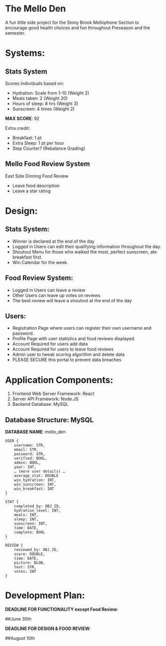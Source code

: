 

The Mello Den
==================
A fun little side project for the Stony Brook Mellophone Section to encourage 
good health choices and fun throughout Preseason and the semester.


# Systems:

## Stats System	

Scores individuals based on:
- Hydration: Scale from 1-10 (Weight 2)
- Meals taken: 2 (Weight 20)
- Hours of sleep: 8 hrs (Weight 3)
- Sunscreen:  4 times (Weight 2)

**MAX SCORE**: 92


Extra credit:
- Breakfast: 1 pt
- Extra Sleep: 1 pt per hour
- Step Counter? (Rebalance Grading)



## Mello Food Review System
East Side Dinning Food Review
- Leave food description
- Leave a star rating


# Design:
## Stats System:
* Winner is declared at the end of the day
* Logged in Users can edit their qualifying information throughout the day.
* Shoutout Menu for those who walked the most, perfect sunscreen, ate breakfast first.
* Win Calendar for the week.

## Food Review System:
* Logged in Users can leave a review
* Other Users can leave up votes on reviews
* The best review will leave a shoutout at the end of the day

## Users: 
* Registration Page where users can register their own username and password.
* Profile Page with user statistics and food reviews displayed.
* Account Required for users add data
* Account Required for users to leave food reviews
* Admin user to tweak scoring algorithm and delete data
* PLEASE SECURE this portal to prevent data breaches




Application Components:
========================
1. Frontend Web Server Framework: React
2. Server API Framework: Node.JS
3. Backend Database: MySQL


## Database Structure: MySQL

**DATABASE NAME**: mello_den

```
USER {
    username: STR,
    email: STR,
    password: STR,
    verified: BOOL,
    admin: BOOL,
    year: INT,
    … (more user details) …
    average_stat: DOUBLE
    win_hydration: INT,
    win_sunscreen: INT,
    win_breakfast: INT
}
```

```
STAT {
    completed_by: OBJ_ID,
    hydration_level: INT,
    meals: INT,
    sleep: INT,
    sunscreen: INT,
    time: DATE,
    complete: BOOL
}	
```

```
REVIEW {
    reviewed_by: OBJ_ID,
    score: DOUBLE,
    time: DATE,
    picture: BLOB,
    text: STR,
    votes: INT
}
```



# Development Plan: 

**DEADLINE FOR FUNCTIONALITY except Food Review**:	

##June 30th


**DEADLINE FOR DESIGN & FOOD REVIEW**:

##August 10th


